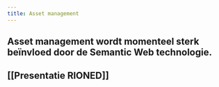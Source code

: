 ```yaml
---
title: Asset management
---
```


## Asset management wordt momenteel sterk beïnvloed door de Semantic Web technologie.
## [[Presentatie RIONED]]
##